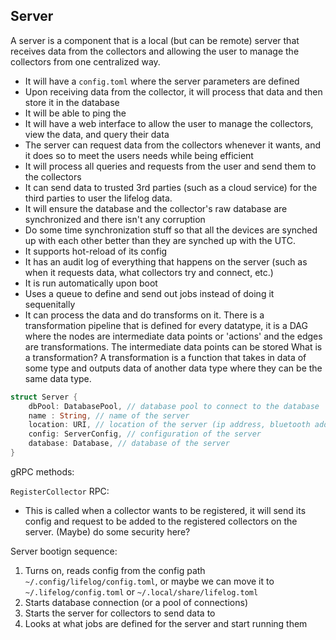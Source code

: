 ## Server

A server is a component that is a local (but can be remote) server that receives data from the collectors and allowing the user to manage the collectors from one centralized way.

- It will have a `config.toml` where the server parameters are defined
- Upon receiving data from the collector, it will process that data and then store it in the database
- It will be able to ping the
- It will have a web interface to allow the user to manage the collectors, view the data, and query their data
- The server can request data from the collectors whenever it wants, and it does so to meet the users needs while being efficient
- It will process all queries and requests from the user and send them to the collectors
- It can send data to trusted 3rd parties (such as a cloud service) for the third parties to user the lifelog data.
- It will ensure the database and the collector's raw database are synchronized and there isn't any corruption
- Do some time synchronization stuff so that all the devices are synched up with each other better than they are synched up with the UTC.
- It supports hot-reload of its config
- It has an audit log of everything that happens on the server (such as when it requests data, what collectors try and connect, etc.)
- It is run automatically upon boot
- Uses a queue to define and send out jobs instead of doing it sequenitally
- It can process the data and do transforms on it.
  There is a transformation pipeline that is defined for every datatype, it is a DAG where the nodes are intermediate data points or 'actions' and the edges are transformations. The intermediate data points can be stored
  What is a transformation?
  A transformation is a function that takes in data of some type and outputs data of another data type where they can be the same data type.

```rs
struct Server {
    dbPool: DatabasePool, // database pool to connect to the database
    name : String, // name of the server
    location: URI, // location of the server (ip address, bluetooth address, etc)
    config: ServerConfig, // configuration of the server
    database: Database, // database of the server
}
```

gRPC methods:

`RegisterCollector` RPC:

- This is called when a collector wants to be registered, it will send its config and request to be added to the registered collectors on the server. (Maybe) do some security here?

Server bootign sequence:

1. Turns on, reads config from the config path `~/.config/lifelog/config.toml`, or maybe we can move it to `~/.lifelog/config.toml` or `~/.local/share/lifelog.toml`
2. Starts database connection (or a pool of connections)
3. Starts the server for collectors to send data to
4. Looks at what jobs are defined for the server and start running them
